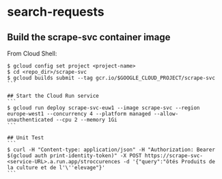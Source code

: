# search-requests

## Build the scrape-svc container image
From Cloud Shell: 
````
$ gcloud config set project <project-name>  
$ cd <repo_dir>/scrape-svc  
$ gcloud builds submit --tag gcr.io/$GOOGLE_CLOUD_PROJECT/scrape-svc  
```

## Start the Cloud Run service
```
$ gcloud run deploy scrape-svc-euw1 --image scrape-svc --region europe-west1 --concurrency 4 --platform managed --allow-unauthenticated --cpu 2 --memory 1Gi  
```

## Unit Test
```
$ curl -H "Content-type: application/json" -H "Authorization: Bearer $(gcloud auth print-identity-token)" -X POST https://scrape-svc-<service-URL>.a.run.app/stroccurences -d '{"query":"ôtés Produits de la culture et de l'\''elevage"}' 
```


